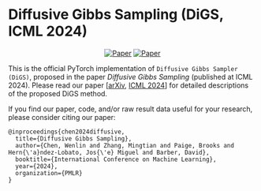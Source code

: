 # Diffusive Gibbs Sampling (DiGS, ICML 2024)

<div align="center">

[![Paper](https://img.shields.io/badge/paper-arxiv.2402.03008-red)](https://arxiv.org/abs/2402.03008)
[![Paper](https://img.shields.io/badge/ICML-2024-blue)](https://proceedings.mlr.press/v235/chen24be.html)

</div>

This is the official PyTorch implementation of `Diffusive Gibbs Sampler (DiGS)`, proposed in the paper _Diffusive Gibbs Sampling_ (published at ICML 2024). Please read our paper [[arXiv](https://arxiv.org/abs/2402.03008), [ICML 2024](https://proceedings.mlr.press/v235/chen24be.html)] for detailed descriptions of the proposed DiGS method. 

If you find our paper, code, and/or raw result data useful for your research, please consider citing our paper:

```
@inproceedings{chen2024diffusive,
  title={Diffusive Gibbs Sampling},
  author={Chen, Wenlin and Zhang, Mingtian and Paige, Brooks and Hern{\'a}ndez-Lobato, Jos{\'e} Miguel and Barber, David},
  booktitle={International Conference on Machine Learning},
  year={2024},
  organization={PMLR}
}
```
